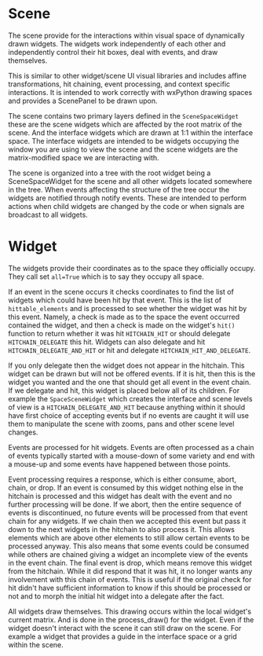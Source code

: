 # Scene

The scene provide for the interactions within visual space of dynamically drawn widgets. The widgets work independently of each other and independently control their hit boxes, deal with events, and draw themselves.

This is similar to other widget/scene UI visual libraries and includes affine transformations, hit chaining, event processing, and context specific interactions. It is intended to work correctly with wxPython drawing spaces and provides a ScenePanel to be drawn upon.

The scene contains two primary layers defined in the `SceneSpaceWidget` these are the scene widgets which are affected by the root matrix of the scene. And the interface widgets which are drawn at 1:1 within the interface space. The interface widgets are intended to be widgets occupying the window you are using to view the scene and the scene widgets are the matrix-modified space we are interacting with. 

The scene is organized into a tree with the root widget being a SceneSpaceWidget for the scene and all other widgets located somewhere in the tree. When events affecting the structure of the tree occur the widgets are notified through notify events. These are intended to perform actions when child widgets are changed by the code or when signals are broadcast to all widgets.


# Widget

The widgets provide their coordinates as to the space they officially occupy. They call set `all=True` which is to say they occupy all space.

If an event in the scene occurs it checks coordinates to find the list of widgets which could have been hit by that event. This is the list of `hittable_elements`  and is processed to see whether the widget was hit by this event. Namely, a check is made as to the space the event occurred contained the widget, and then a check is made on the widget's `hit()` function to return whether it was hit `HITCHAIN_HIT` or should delegate `HITCHAIN_DELEGATE` this hit. Widgets can also delegate and hit `HITCHAIN_DELEGATE_AND_HIT` or hit and delegate `HITCHAIN_HIT_AND_DELEGATE`.

If you only delegate then the widget does not appear in the hitchain. This widget can be drawn but will not be offered events. If it is hit, then this is the widget you wanted and the one that should get all event in the event chain. If we delegate and hit, this widget is placed below all of its children. For example the `SpaceSceneWidget` which creates the interface and scene levels of view is a `HITCHAIN_DELEGATE_AND_HIT` because anything within it should have first choice of accepting events but if no events are caught it will use them to manipulate the scene with zooms, pans and other scene level changes.

Events are processed for hit widgets. Events are often processed as a chain of events typically started with a mouse-down of some variety and end with a mouse-up and some events have happened between those points.

Event processing  requires a response, which is either consume, abort, chain, or drop. If an event is consumed by this widget nothing else in the hitchain is processed and this widget has dealt with the event and no further processing will be done. If we abort, then the entire sequence of events is discontinued, no future events will be processed from that event chain for any widgets. If we chain then we accepted this event but pass it down to the next widgets in the hitchain to also process it. This allows elements which are above other elements to still allow certain events to be processed anyway. This also means that some events could be consumed while others are chained giving a widget an incomplete view of the events in the event chain. The final event is drop, which means remove this widget from the hitchain. While it did respond that it was hit, it no longer wants any involvement with this chain of events. This is useful if the original check for hit didn't have sufficient information to know if this should be processed or not and to morph the initial hit widget into a delegate after the fact.

All widgets draw themselves. This drawing occurs within the local widget's current matrix. And is done in the process_draw() for the widget. Even if the widget doesn't interact with the scene it can still draw on the scene. For example a widget that provides a guide in the interface space or a grid within the scene.

